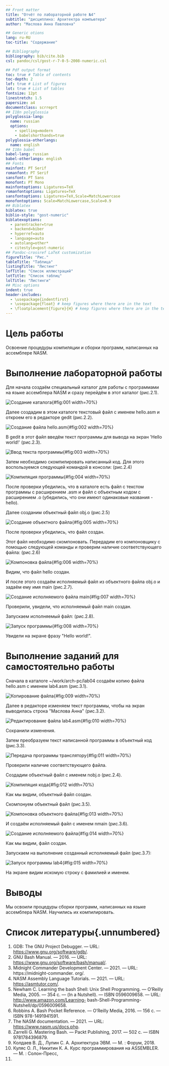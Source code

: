 ```yaml
---
## Front matter
title: "Отчёт по лабораторной работе №4"
subtitle: "дисциплина: Архитектра компьютера"
author: "Маслова Анна Павловна"

## Generic otions
lang: ru-RU
toc-title: "Содержание"

## Bibliography
bibliography: bib/cite.bib
csl: pandoc/csl/gost-r-7-0-5-2008-numeric.csl

## Pdf output format
toc: true # Table of contents
toc-depth: 2
lof: true # List of figures
lot: true # List of tables
fontsize: 12pt
linestretch: 1.5
papersize: a4
documentclass: scrreprt
## I18n polyglossia
polyglossia-lang:
  name: russian
  options:
	- spelling=modern
	- babelshorthands=true
polyglossia-otherlangs:
  name: english
## I18n babel
babel-lang: russian
babel-otherlangs: english
## Fonts
mainfont: PT Serif
romanfont: PT Serif
sansfont: PT Sans
monofont: PT Mono
mainfontoptions: Ligatures=TeX
romanfontoptions: Ligatures=TeX
sansfontoptions: Ligatures=TeX,Scale=MatchLowercase
monofontoptions: Scale=MatchLowercase,Scale=0.9
## Biblatex
biblatex: true
biblio-style: "gost-numeric"
biblatexoptions:
  - parentracker=true
  - backend=biber
  - hyperref=auto
  - language=auto
  - autolang=other*
  - citestyle=gost-numeric
## Pandoc-crossref LaTeX customization
figureTitle: "Рис."
tableTitle: "Таблица"
listingTitle: "Листинг"
lofTitle: "Список иллюстраций"
lotTitle: "Список таблиц"
lolTitle: "Листинги"
## Misc options
indent: true
header-includes:
  - \usepackage{indentfirst}
  - \usepackage{float} # keep figures where there are in the text
  - \floatplacement{figure}{H} # keep figures where there are in the text
---
```


# Цель работы

Освоение процедуры компиляции и сборки программ, написанных на ассемблере NASM.


# Выполнение лабораторной работы

Для начала создаём специальный каталог для работы с программами на языке ассемблера NASM и сразу перейдём в этот каталог (рис.2.1).

![Создание каталога](image/1.png){#fig:001 width=70%}

Далее создадим в этом каталоге текстовый файл с именем hello.asm и откроем его в редакторе gedit (рис.2.2).

![Создание файла hello.asm](image/2.png){#fig:002 width=70%}

В gedit в этот файл введём текст программы для вывода на экран 'Hello world!' (рис.2.3).

![Ввод текста программы](image/3.png){#fig:003 width=70%}

Затем необходимо скомпилировать написанный код. Для этого воспользуемся следующей командой в консоли: (рис.2.4)

![Компиляция программы](image/4.png){#fig:004 width=70%}

После проверки убедились, что в каталоге есть файл с текстом программы с расширением .asm и файл с объектным кодом с расширением .o (убедились, что они имеют одинаковые названия - hello).

Далее созданим объектный файл obj.o (рис.2.5)

![Создание объектного файла](image/5.png){#fig:005 width=70%}

После проверки убедились, что файл создан.

Этот файл необходимо скомпоновать. Передадим его компоновщику с помощью следующей команды и проверим наличие соответствующего файла: (рис.2.6)

![Компоновка файла](image/6.png){#fig:006 width=70%}

Видим, что файл hello создан.

И после этого создаём исполняемый файл из объектного файла obj.o и задаём ему имя main (рис.2.7).

![Создание исполняемого файла main](image/7.png){#fig:007 width=70%}

Проверили, увидели, что исполняемый файл main создан.

Запускаем исполняемый файл: (рис.2.8).

![Запуск программы](image/8.png){#fig:008 width=70%}

Увидели на экране фразу "Hello world!".

# Выполнение заданий для самостоятельно работы

Сначала в каталоге ~/work/arch-pc/lab04 создаём копию файла hello.asm с именем lab4.asm (рис.3.1).

![Копирование файла](image/9.png){#fig:009 width=70%}

Далее в редакторе изменяем текст программы, чтобы на экран выводилась строка "Маслова Анна" (рис.3.2).

![Редактирование файла lab4.asm](image/10.png){#fig:010 width=70%}

Сохранили изменения.

Затем преобразуем текст написанной программы в объектный код (рис.3.3).

![Передача программы транслятору](image/11.png){#fig:011 width=70%}

Проверили наличие соответствующего файла.

Создадим объектный файл с именем nobj.o (рис.2.4).

![Компиляция кода](image/12.png){#fig:012 width=70%}

Как мы видим, объектный файл создан. 

Скомпонуем объектный файл (рис.3.5).

![Компоновка объектного файла](image/13.png){#fig:013 width=70%}

И создаём исполняемый файл с именем nmain (рис.3.6).

![Создание исполняемого файла](image/14.png){#fig:014 width=70%}

Как мы видим, файл создан.

Запускаем на выполнение созданный исполняемый файл (рис.3.7):

![Запуск программы lab4](image/15.png){#fig:015 width=70%}

На экране видим искомую строку с фамилией и именем.

# Выводы

Мы освоили процедуры сборки программ, написанных на языке ассемблера NASM. Научились их компилировать.

# Список литературы{.unnumbered}

1. GDB: The GNU Project Debugger. — URL: https://www.gnu.org/software/gdb/.
2. GNU Bash Manual. — 2016. — URL: https://www.gnu.org/software/bash/manual/.
3. Midnight Commander Development Center. — 2021. — URL: https://midnight-commander.
org/.
4. NASM Assembly Language Tutorials. — 2021. — URL: https://asmtutor.com/.
5. Newham C. Learning the bash Shell: Unix Shell Programming. — O’Reilly Media, 2005. —
354 с. — (In a Nutshell). — ISBN 0596009658. — URL: http://www.amazon.com/Learning-
bash-Shell-Programming-Nutshell/dp/0596009658.
6. Robbins A. Bash Pocket Reference. — O’Reilly Media, 2016. — 156 с. — ISBN 978-1491941591.
7. The NASM documentation. — 2021. — URL: https://www.nasm.us/docs.php.
8. Zarrelli G. Mastering Bash. — Packt Publishing, 2017. — 502 с. — ISBN 9781784396879.
9. Колдаев В. Д., Лупин С. А. Архитектура ЭВМ. — М. : Форум, 2018.
10. Куляс О. Л., Никитин К. А. Курс программирования на ASSEMBLER. — М. : Солон-Пресс,
2017.
